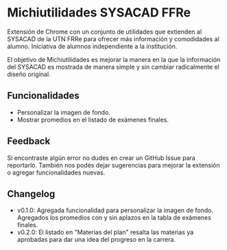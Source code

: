 # Michiutilidades SYSACAD FFRe

Extensión de Chrome con un conjunto de utilidades que extienden al SYSACAD de la UTN FRRe para ofrecer más información y comodidades al alumno. Iniciativa de alumnos independiente a la institución.

El objetivo de Michiutilidades es mejorar la manera en la que la información del SYSACAD es mostrada de manera simple y sin cambiar radicalmente el diseño original.

## Funcionalidades

- Personalizar la imagen de fondo.
- Mostrar promedios en el listado de exámenes finales.

## Feedback

Si encontraste algún error no dudes en crear un GitHub Issue para reportarlo. También nos podés dejar sugerencias para mejorar la extensión o agregar funcionalidades nuevas.

## Changelog

- v0.1.0: Agregada funcionalidad para personalizar la imagen de fondo. Agregados los promedios con y sin aplazos en la tabla de exámenes finales.
- v0.2.0: El listado en "Materias del plan" resalta las materias ya aprobadas para dar una idea del progreso en la carrera.
